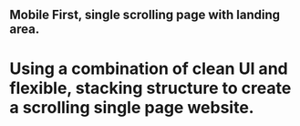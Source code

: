 ## Mobile First, single scrolling page with landing area.

# Using a combination of clean UI and flexible, stacking structure to create a scrolling single page website. 
